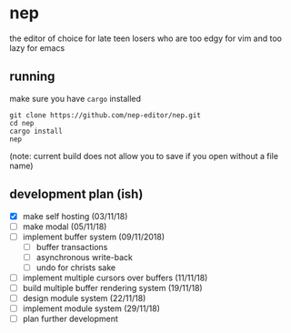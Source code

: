 # nep

the editor of choice for late teen losers who are too edgy for vim and too lazy for emacs

## running

make sure you have `cargo` installed 

```
git clone https://github.com/nep-editor/nep.git
cd nep
cargo install
nep
```
(note: current build does not allow you to save if you open without a file name)

## development plan (ish)

- [x] make self hosting (03/11/18)
- [ ] make modal (05/11/18)
- [ ] implement buffer system (09/11/2018)
  - [ ] buffer transactions
  - [ ] asynchronous write-back
  - [ ] undo for christs sake
- [ ] implement multiple cursors over buffers (11/11/18)
- [ ] build multiple buffer rendering system (19/11/18)
- [ ] design module system (22/11/18)
- [ ] implement module system (29/11/18)
- [ ] plan further development
